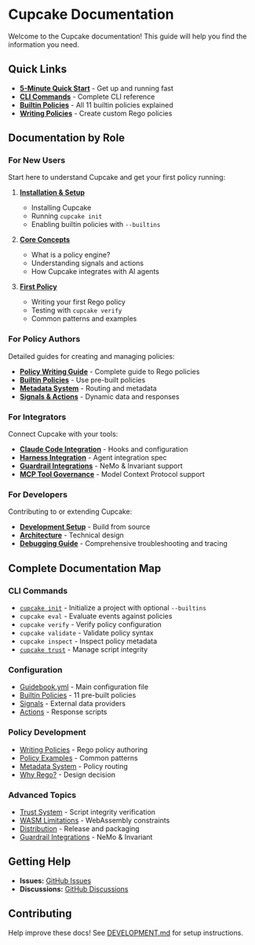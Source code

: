 # Cupcake Documentation

Welcome to the Cupcake documentation! This guide will help you find the information you need.

## Quick Links

- **[5-Minute Quick Start](./user-guide/quick-start.md)** - Get up and running fast
- **[CLI Commands](./user-guide/cli/commands-reference.md)** - Complete CLI reference
- **[Builtin Policies](./user-guide/policies/builtin-policies-reference.md)** - All 11 builtin policies explained
- **[Writing Policies](./user-guide/policies/writing-policies.md)** - Create custom Rego policies

## Documentation by Role

### For New Users

Start here to understand Cupcake and get your first policy running:

1. **[Installation & Setup](./user-guide/cli/init.md)**

   - Installing Cupcake
   - Running `cupcake init`
   - Enabling builtin policies with `--builtins`

2. **[Core Concepts](./user-guide/configuration/guidebook.md)**

   - What is a policy engine?
   - Understanding signals and actions
   - How Cupcake integrates with AI agents

3. **[First Policy](./user-guide/policies/writing-policies.md#getting-started)**
   - Writing your first Rego policy
   - Testing with `cupcake verify`
   - Common patterns and examples

### For Policy Authors

Detailed guides for creating and managing policies:

- **[Policy Writing Guide](./user-guide/policies/writing-policies.md)** - Complete guide to Rego policies
- **[Builtin Policies](./user-guide/policies/builtin-policies-reference.md)** - Use pre-built policies
- **[Metadata System](./user-guide/policies/metadata-system.md)** - Routing and metadata
- **[Signals & Actions](./user-guide/configuration/signals.md)** - Dynamic data and responses

### For Integrators

Connect Cupcake with your tools:

- **[Claude Code Integration](./agents/claude-code/)** - Hooks and configuration
- **[Harness Integration](./cli/HARNESS_INTEGRATION_SPEC.md)** - Agent integration spec
- **[Guardrail Integrations](./user-guide/configuration/guardrail-integrations.md)** - NeMo & Invariant support
- **[MCP Tool Governance](../README.md#mcp-support)** - Model Context Protocol support

### For Developers

Contributing to or extending Cupcake:

- **[Development Setup](./development/DEVELOPMENT.md)** - Build from source
- **[Architecture](./reference/architecture.md)** - Technical design
- **[Debugging Guide](../DEBUGGING.md)** - Comprehensive troubleshooting and tracing

## Complete Documentation Map

### CLI Commands

- [`cupcake init`](./user-guide/cli/init.md) - Initialize a project with optional `--builtins`
- `cupcake eval` - Evaluate events against policies
- `cupcake verify` - Verify policy configuration
- `cupcake validate` - Validate policy syntax
- `cupcake inspect` - Inspect policy metadata
- [`cupcake trust`](./user-guide/configuration/trust.md) - Manage script integrity

### Configuration

- [Guidebook.yml](./user-guide/configuration/guidebook.md) - Main configuration file
- [Builtin Policies](./user-guide/policies/builtin-policies-reference.md) - 11 pre-built policies
- [Signals](./user-guide/configuration/signals.md) - External data providers
- [Actions](./user-guide/configuration/signals.md#actions) - Response scripts

### Policy Development

- [Writing Policies](./user-guide/policies/writing-policies.md) - Rego policy authoring
- [Policy Examples](./user-guide/policies/writing-policies.md#examples) - Common patterns
- [Metadata System](./user-guide/policies/metadata-system.md) - Policy routing
- [Why Rego?](./reference/design-decisions.md) - Design decision

### Advanced Topics

- [Trust System](./user-guide/configuration/trust.md) - Script integrity verification
- [WASM Limitations](./reference/wasm-limitations.md) - WebAssembly constraints
- [Distribution](./reference/distribution.md) - Release and packaging
- [Guardrail Integrations](./user-guide/configuration/guardrail-integrations.md) - NeMo & Invariant

## Getting Help

- **Issues:** [GitHub Issues](https://github.com/eqtylab/cupcake/issues)
- **Discussions:** [GitHub Discussions](https://github.com/eqtylab/cupcake/discussions)

## Contributing

Help improve these docs! See [DEVELOPMENT.md](./development/DEVELOPMENT.md) for setup instructions.
